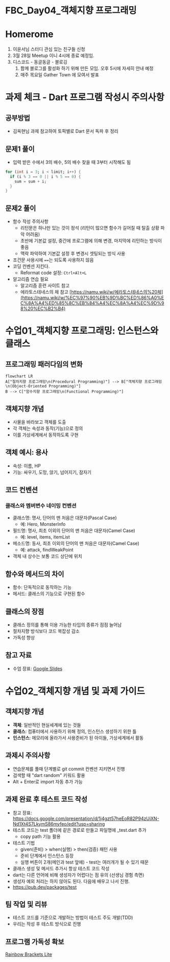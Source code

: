 # FBC_Day04_객체지향 프로그래밍

# Homerome

1. 이윤서님 스터디 관심 있는 친구들 신청
2. 3월 28일 Meetup 이니 4시에 종료 예정임.
3. 디스코드 - 동글동글 - 블로깅
    1. 함께 블로그를 활성화 하기 위해 만든 모임. 오후 5시에 자세히 안내 예정
    2. 매주 목요일 Gather Town 에 모여서 발표

# 과제 체크 - Dart 프로그램 작성시 주의사항

## 공부방법

- 김옥현님 과제 참고하여 토픽별로 Dart 문서 독파 후 정리

## 문제1 풀이

- 입력 받은 수에서 3의 배수, 5의 배수 찾을 때 3부터 시작해도 됨

```dart
for (int i = 3; i < limit; i++) {
  if (i % 3 == 0 || i % 5 == 0) {
    sum = sum + i;
  }
}
```

## 문제2 풀이

- 함수 작성 주의사항
    - 리턴문은 하나만 있는 것이 정석 (리턴이 많으면 함수가 길어질 때 탈출 상황 파악 어려움)
    - 초반에 기본값 설정, 중간에 프로그램에 의해 변경, 마지막에 리턴하는 방식이 좋음
    - 맥락 파악하여 기본값 설정 후 변경시 셋팅되는 방식 사용
- 조건문 사용시에  `==`는 되도록 사용하지 않음
- 코딩 컨벤션 지킨다.
    - Reformat code 설정: `Ctrl+Alt+L`
- 알고리즘 연습 필요
    - 알고리즘 훈련 사이트 참고
    - 에라토스테네스의 체 참고 [https://namu.wiki/w/에라토스테네스의%20체](https://namu.wiki/w/%EC%97%90%EB%9D%BC%ED%86%A0%EC%8A%A4%ED%85%8C%EB%84%A4%EC%8A%A4%EC%9D%98%20%EC%B2%B4)

# 수업01_객체지향 프로그래밍: 인스턴스와 클래스

## 프로그래밍 패러다임의 변화

```mermaid
flowchart LR
A["절차지향 프로그래밍\n(Procedural Programming)"] --> B["객체지향 프로그래밍\n(Object-Oriented Programming)"]
B --> C["함수지향 프로그래밍\n(Functional Programming)"]
```

## 객체지향 개념

- 사물을 바라보고 객체를 도출
- 각 객체는 속성과 동작(기능)으로 정의
- 이를 가상세계에서 동작하도록 구현

## 객체 예시: 용사

- 속성: 이름, HP
- 기능: 싸우기, 도망, 앉기, 넘어지기, 잠자기

## 코드 컨벤션

### 클래스와 멤버변수 네이밍 컨벤션

- 클래스명: 명사, 단어의 맨 처음은 대문자(Pascal Case)
    - 예: Hero, MonsterInfo
- 필드명: 명사, 최초 이외의 단어의 맨 처음은 대문자(Camel Case)
    - 예: level, items, itemList
- 메소드명: 동사, 최초 이외의 단어의 맨 처음은 대문자(Camel Case)
    - 예: attack, findWeakPoint
- 객체 내 상수는 보통 코드 상단에 위치

## 함수와 메서드의 차이

- 함수: 단독적으로 동작하는 기능
- 메서드: 클래스의 기능으로 구현된 함수

## 클래스의 장점

- 클래스 정의를 통해 이용 가능한 타입의 종류가 점점 늘어남
- 절차지향 방식보다 코드 복잡성 감소
- 가독성 향상

## 참고 자료

- 수업 장표: [Google Slides](https://docs.google.com/presentation/d/1hetgQHHE8M0DkEnMlx_T7RAYHugfuT36ZASU9vNN7lU/edit?usp=sharing)

# 수업02_객체지향 개념 및 과제 가이드

## 객체지향 개념

- **객체**: 일반적인 현실세계에 있는 것들
- **클래스**: 컴퓨터에서 사용하기 위해 정의, 인스턴스 생성하기 위한 틀
- **인스턴스**: 메모리에 올라가서 사용준비가 된 아이들, 가상세계에서 활동

## 과제시 주의사항

- 연습문제를 풀때 단계별로 git commit 컨벤션 지키면서 진행
- 검색할 때 "dart random" 키워드 활용
- Alt + Enter로 import 자동 추가 가능

## 과제 완료 후 테스트 코드 작성

- 참고 장표: https://docs.google.com/presentation/d/1j4gzt57heEoR82P94zUiXN-Nd1Xt4S7LkymS86myfeo/edit?usp=sharing
- 테스트 코드는 test 폴더에 같은 경로로 만들고 파일명에 _test.dart 추가
    - copy path 기능 활용
- 테스트 기법
    - given(준비) > when(실행) > then(검증) 패턴 사용
    - 준비 단계에서 인스턴스 등장
    - 실행 버튼이 2개(메인과 test 앞에) - test는 여러개가 될 수 있기 때문
- 클래스 생성 및 메서드 추가시 항상 테스트 코드 작성
- dart는 다른 언어에 비해 생성자가 어렵다는 점 유의 (선생님 경험 측면)
- 생성자 예외 처리는 하지 않아도 된다. 다음에 배우고 나서 진행.
- https://pub.dev/packages/test

## 팀 작업 및 리뷰

- 테스트 코드를 기준으로 개발하는 방법이 테스트 주도 개발(TDD)
- 우리는 작성 후 테스트 방식으로 진행

## 프로그램 가독성 확보

[Rainbow Brackets Lite](https://plugins.jetbrains.com/plugin/20710-rainbow-brackets-lite--free-and-opensource)